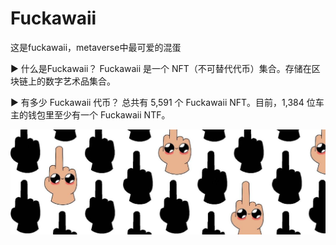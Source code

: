 # Fuckawaii

这是fuckawaii，metaverse中最可爱的混蛋

▶ 什么是Fuckawaii？
Fuckawaii 是一个 NFT（不可替代代币）集合。存储在区块链上的数字艺术品集合。

▶ 有多少 Fuckawaii 代币？
总共有 5,591 个 Fuckawaii NFT。目前，1,384 位车主的钱包里至少有一个 Fuckawaii NTF。

![nft](513131312.jpg)
